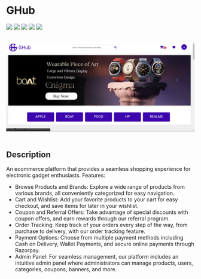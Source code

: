 
# GHub
<p>
    <img src="https://img.shields.io/badge/Node%20JS-black?logo=nodedotjs"/>
<img src="https://img.shields.io/badge/Javascript-black?logo=javascript"/>
<img src="https://img.shields.io/badge/express-black?logo=express"/>
<img src="https://img.shields.io/badge/MongoDB-black?logo=mongodb"/>
<img src="https://img.shields.io/badge/Razorpay-black?logo=razorpay"/>

</p>
<br>
<img src="screenshorts/Screenshot (144).png"/>
<br> <br>

## Description

An ecommerce platform that provides a seamless shopping experience for electronic gadget enthusiasts.
Features:
- Browse Products and Brands: Explore a wide range of products from various brands, all conveniently categorized for easy navigation.
- Cart and Wishlist: Add your favorite products to your cart for easy checkout, and save items for later in your wishlist.
- Coupon and Referral Offers: Take advantage of special discounts with coupon offers, and earn rewards through our referral program.
- Order Tracking: Keep track of your orders every step of the way, from purchase to delivery, with our order tracking feature.
- Payment Options: Choose from multiple payment methods including Cash on Delivery, Wallet Payments, and secure online payments through Razorpay.
- Admin Panel: For seamless management, our platform includes an intuitive admin panel where administrators can manage products, users, categories, coupons, banners, and more.


